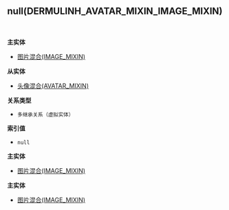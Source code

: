 ## null(DERMULINH_AVATAR_MIXIN_IMAGE_MIXIN) <!-- {docsify-ignore-all} -->



<br>
<p class="panel-title"><b>主实体</b></p>

* [图片混合(IMAGE_MIXIN)](module/base/image_mixin)

<p class="panel-title"><b>从实体</b></p>

* [头像混合(AVATAR_MIXIN)](module/base/avatar_mixin)

<p class="panel-title"><b>关系类型</b></p>

* `多继承关系（虚拟实体）`

<p class="panel-title"><b>索引值</b></p>

* `null`

<p class="panel-title"><b>主实体</b></p>

* [图片混合(IMAGE_MIXIN)](module/base/image_mixin)
<p class="panel-title"><b>主实体</b></p>

* [图片混合(IMAGE_MIXIN)](module/base/image_mixin)